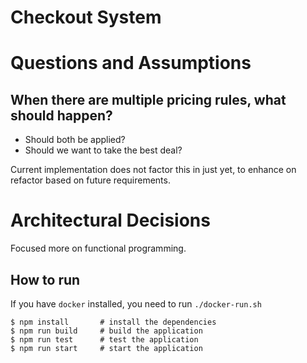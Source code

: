# Checkout System

# Questions and Assumptions

## When there are multiple pricing rules, what should happen?
- Should both be applied?
- Should we want to take the best deal?

Current implementation does not factor this in just yet, to enhance on refactor based on future requirements. 

# Architectural Decisions

Focused more on functional programming.

## How to run

If you have `docker` installed, you need to run `./docker-run.sh`

```
$ npm install       # install the dependencies
$ npm run build     # build the application
$ npm run test      # test the application
$ npm run start     # start the application
```
